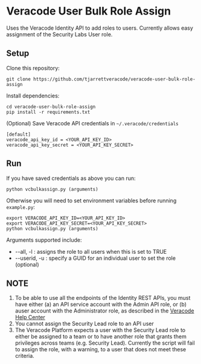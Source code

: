 # Veracode User Bulk Role Assign

Uses the Veracode Identity API to add roles to users. Currently allows easy assignment of the Security Labs User role.

## Setup

Clone this repository:

    git clone https://github.com/tjarrettveracode/veracode-user-bulk-role-assign

Install dependencies:

    cd veracode-user-bulk-role-assign
    pip install -r requirements.txt

(Optional) Save Veracode API credentials in `~/.veracode/credentials`

    [default]
    veracode_api_key_id = <YOUR_API_KEY_ID>
    veracode_api_key_secret = <YOUR_API_KEY_SECRET>

## Run

If you have saved credentials as above you can run:

    python vcbulkassign.py (arguments)

Otherwise you will need to set environment variables before running `example.py`:

    export VERACODE_API_KEY_ID=<YOUR_API_KEY_ID>
    export VERACODE_API_KEY_SECRET=<YOUR_API_KEY_SECRET>
    python vcbulkassign.py (arguments)

Arguments supported include:

* --all, -l : assigns the role to all users when this is set to TRUE
* --userid, -u : specify a GUID for an individual user to set the role (optional)

## NOTE

1. To be able to use all the endpoints of the Identity REST APIs, you must have either (a) an API service account with the Admin API role, or (b) auser account with the Administrator role, as described in the [Veracode Help Center](https://help.veracode.com/go/c_identity_intro)
2. You cannot assign the Security Lead role to an API user
3. The Veracode Platform expects a user with the Security Lead role to either be assigned to a team or to have another role that grants them privileges across teams (e.g. Security Lead). Currently the script will fail to assign the role, with a warning, to a user that does not meet these criteria.
